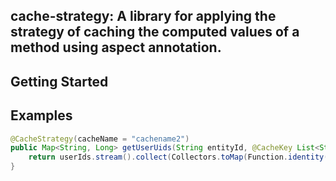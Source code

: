 ## cache-strategy: A library for applying the strategy of caching the computed values of a method using aspect annotation.

## Getting Started

## Examples
```java
@CacheStrategy(cacheName = "cachename2")
public Map<String, Long> getUserUids(String entityId, @CacheKey List<String> userIds) {
    return userIds.stream().collect(Collectors.toMap(Function.identity(), userId -> System.nanoTime()));
}
```
